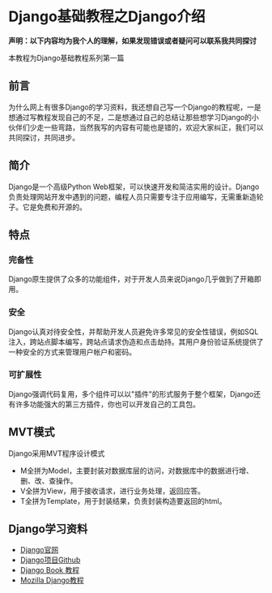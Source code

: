 # Django基础教程之Django介绍


**声明：以下内容均为我个人的理解，如果发现错误或者疑问可以联系我共同探讨**

本教程为Django基础教程系列第一篇

## 前言

为什么网上有很多Django的学习资料，我还想自己写一个Django的教程呢，一是想通过写教程发现自己的不足，二是想通过自己的总结让那些想学习Django的小伙伴们少走一些弯路，当然我写的内容有可能也是错的，欢迎大家纠正，我们可以共同探讨，共同进步。



## 简介

Django是一个高级Python Web框架，可以快速开发和简洁实用的设计。Django负责处理网站开发中遇到的问题，编程人员只需要专注于应用编写，无需重新造轮子。它是免费和开源的。



## 特点

### 完备性

Django原生提供了众多的功能组件，对于开发人员来说Django几乎做到了开箱即用。

### 安全

Django认真对待安全性，并帮助开发人员避免许多常见的安全性错误，例如SQL注入，跨站点脚本编写，跨站点请求伪造和点击劫持。其用户身份验证系统提供了一种安全的方式来管理用户帐户和密码。

### 可扩展性

Django强调代码复用，多个组件可以以"插件"的形式服务于整个框架，Django还有许多功能强大的第三方插件，你也可以开发自己的工具包。



## MVT模式

Django采用MVT程序设计模式

- M全拼为Model，主要封装对数据库层的访问，对数据库中的数据进行增、删、改、查操作。
- V全拼为View，用于接收请求，进行业务处理，返回应答。
- T全拼为Template，用于封装结果，负责封装构造要返回的html。



## Django学习资料

- [Django官网](https://www.djangoproject.com/)
- [Django项目Github](https://github.com/django/django)
- [Django Book 教程](http://djangobook.com/)
- [Mozilla Django教程](https://developer.mozilla.org/zh-CN/docs/learn/Server-side/Django)


